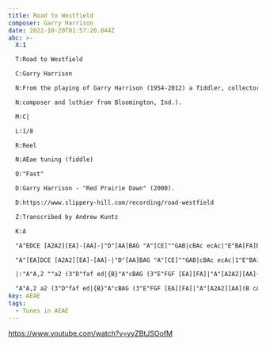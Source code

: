 ```yaml
---
title: Road to Westfield
composer: Garry Harrison
date: 2022-10-20T01:57:20.044Z
abc: >-
  X:1

  T:Road to Westfield

  C:Garry Harrison

  N:From the playing of Garry Harrison (1954-2012) a fiddler, collector, 

  N:composer and luthier from Bloomington, Ind.).

  M:C|

  L:1/8

  R:Reel

  N:AEae tuning (fiddle)

  Q:"Fast"

  D:Garry Harrison - "Red Prairie Dawn" (2000). 

  D:https://www.slippery-hill.com/recording/road-westfield

  Z:Transcribed by Andrew Kuntz

  K:A

  "A"EDCE [A2A2][EA]-[AA]-|"D"[AA]BAG "A"[CE]""GAB|cBAc ecAc|"E"BA[FA]B  (3"A"cBc [E2A2]-|

  "A"[EA]DCE [A2A2][EA]-[AA]-|"D"[AA]BAG "A"[CE]""GAB|cBAc ecAc|1"E"BA[FA][EA] ((3"A"[Ec]Bc)  [E2A2]:|2"E"BA[EA]-[FA]  "A"[A4A4]:|

  |:"A"A,2 ""a2 (3"D"faf ed|{B}"A"cBAG (3"E"FGF [EA][FA]|"A"[A2A2][AA](B cA)BA|"E"[ce]-[ee][e2e2] [e4e4]|

  "A"A,2 a2 (3"D"faf ed|{B}"A"cBAG (3"E"FGF [EA][FA]|"A"[A2A2][AA](B cA)BA|"E"[FA]-[AA] [A2A2]"A"[A4A4]:|
key: AEAE
tags:
  - Tunes in AEAE
---
```

https://www.youtube.com/watch?v=yyZBtJSOofM